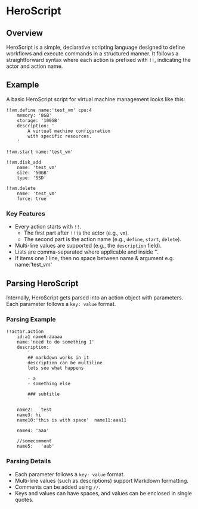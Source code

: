 # HeroScript

## Overview

HeroScript is a simple, declarative scripting language designed to define workflows and execute commands in a structured manner. It follows a straightforward syntax where each action is prefixed with `!!`, indicating the actor and action name.

## Example

A basic HeroScript script for virtual machine management looks like this:

```heroscript
!!vm.define name:'test_vm' cpu:4
    memory: '8GB'
    storage: '100GB'
	description: '
		A virtual machine configuration
		with specific resources.
	'

!!vm.start name:'test_vm'

!!vm.disk_add
	name: 'test_vm'
	size: '50GB'
	type: 'SSD'

!!vm.delete
	name: 'test_vm'
	force: true
```

### Key Features

- Every action starts with `!!`.
  - The first part after `!!` is the actor (e.g., `vm`).
  - The second part is the action name (e.g., `define`, `start`, `delete`).
- Multi-line values are supported (e.g., the `description` field).
- Lists are comma-separated where applicable and inside ''.
- If items one 1 line, then no space between name & argument e.g. name:'test_vm'

## Parsing HeroScript

Internally, HeroScript gets parsed into an action object with parameters. Each parameter follows a `key: value` format.

### Parsing Example

```heroscript
!!actor.action
    id:a1 name6:aaaaa
    name:'need to do something 1' 
    description:
        '
        ## markdown works in it
        description can be multiline
        lets see what happens

        - a
        - something else

        ### subtitle
        '

    name2:   test
    name3: hi 
    name10:'this is with space'  name11:aaa11

    name4: 'aaa'

    //somecomment
    name5:   'aab'
```

### Parsing Details
- Each parameter follows a `key: value` format.
- Multi-line values (such as descriptions) support Markdown formatting.
- Comments can be added using `//`.
- Keys and values can have spaces, and values can be enclosed in single quotes.

